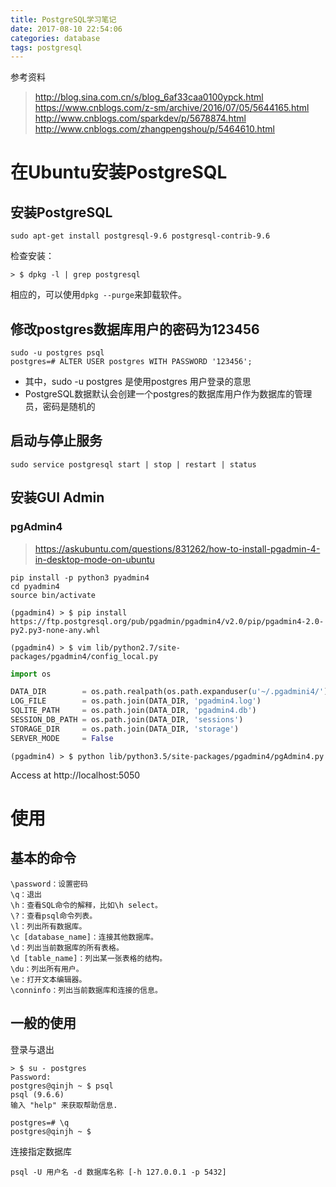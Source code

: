 ```yaml
---
title: PostgreSQL学习笔记
date: 2017-08-10 22:54:06
categories: database
tags: postgresql
---
```


参考资料
>http://blog.sina.com.cn/s/blog_6af33caa0100ypck.html
>https://www.cnblogs.com/z-sm/archive/2016/07/05/5644165.html
>http://www.cnblogs.com/sparkdev/p/5678874.html
>http://www.cnblogs.com/zhangpengshou/p/5464610.html

# 在Ubuntu安装PostgreSQL


## 安装PostgreSQL
```
sudo apt-get install postgresql-9.6 postgresql-contrib-9.6
```
检查安装：
```
> $ dpkg -l | grep postgresql
```

相应的，可以使用`dpkg --purge`来卸载软件。

<!-- more -->

## 修改postgres数据库用户的密码为123456
```
sudo -u postgres psql
postgres=# ALTER USER postgres WITH PASSWORD '123456';
```
* 其中，sudo -u postgres 是使用postgres 用户登录的意思
* PostgreSQL数据默认会创建一个postgres的数据库用户作为数据库的管理员，密码是随机的

## 启动与停止服务
```
sudo service postgresql start | stop | restart | status
```

## 安装GUI Admin
### pgAdmin4
>https://askubuntu.com/questions/831262/how-to-install-pgadmin-4-in-desktop-mode-on-ubuntu

```
pip install -p python3 pyadmin4
cd pyadmin4
source bin/activate

(pgadmin4) > $ pip install https://ftp.postgresql.org/pub/pgadmin/pgadmin4/v2.0/pip/pgadmin4-2.0-py2.py3-none-any.whl
```

```
(pgadmin4) > $ vim lib/python2.7/site-packages/pgadmin4/config_local.py
```

```python
import os

DATA_DIR        = os.path.realpath(os.path.expanduser(u'~/.pgadmini4/'))
LOG_FILE        = os.path.join(DATA_DIR, 'pgadmin4.log')
SQLITE_PATH     = os.path.join(DATA_DIR, 'pgadmin4.db')
SESSION_DB_PATH = os.path.join(DATA_DIR, 'sessions')
STORAGE_DIR     = os.path.join(DATA_DIR, 'storage')
SERVER_MODE     = False
```
```
(pgadmin4) > $ python lib/python3.5/site-packages/pgadmin4/pgAdmin4.py
```
Access at http://localhost:5050

# 使用

## 基本的命令
```
\password：设置密码
\q：退出
\h：查看SQL命令的解释，比如\h select。
\?：查看psql命令列表。
\l：列出所有数据库。
\c [database_name]：连接其他数据库。
\d：列出当前数据库的所有表格。
\d [table_name]：列出某一张表格的结构。
\du：列出所有用户。
\e：打开文本编辑器。
\conninfo：列出当前数据库和连接的信息。
```

## 一般的使用

登录与退出
```shell
> $ su - postgres
Password: 
postgres@qinjh ~ $ psql
psql (9.6.6)
输入 "help" 来获取帮助信息.

postgres=# \q
postgres@qinjh ~ $
```



连接指定数据库
```
psql -U 用户名 -d 数据库名称 [-h 127.0.0.1 -p 5432]
```

